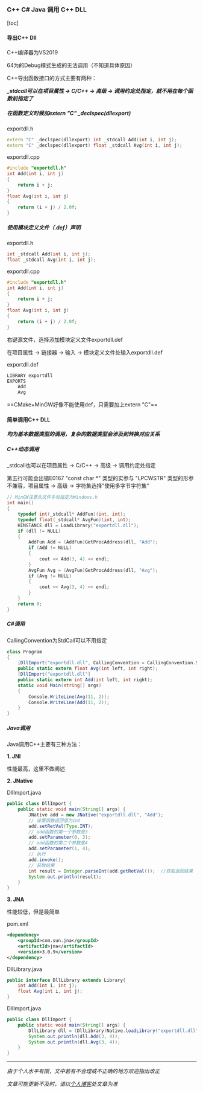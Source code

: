 ### C++ C# Java 调用 C++ DLL

[toc]

#### 导出C++ Dll

C++编译器为VS2019

64为的Debug模式生成的无法调用（不知道具体原因）

C++导出函数接口的方式主要有两种：

***_stdcall可以在项目属性 -> C/C++ -> 高级 -> 调用约定处指定，就不用在每个函数前指定了***

##### 在函数定义时候加extern "C" _declspec(dllexport)

exportdll.h

```cpp
extern "C" _declspec(dllexport) int _stdcall Add(int i, int j);
extern "C" _declspec(dllexport) float _stdcall Avg(int i, int j);
```

exportdll.cpp

```cpp
#include "exportdll.h"
int Add(int i, int j)
{
	return i + j;
}
float Avg(int i, int j)
{
	return (i + j) / 2.0f;
}
```

##### 使用模块定义文件（.def）声明

exportdll.h

```C++
int _stdcall Add(int i, int j);
float _stdcall Avg(int i, int j);
```

exportdll.cpp

```cpp
#include "exportdll.h"
int Add(int i, int j)
{
	return i + j;
}
float Avg(int i, int j)
{
	return (i + j) / 2.0f;
}
```

右键源文件，选择添加模块定义文件exportdll.def

在项目属性 -> 链接器 -> 输入 -> 模块定义文件处输入exportdll.def

exportdll.def

```def
LIBRARY	exportdll
EXPORTS
    Add
    Avg
```

 ==CMake+MinGW好像不能使用def，只需要加上extern "C"==

#### 简单调用C++ DLL

***均为基本数据类型的调用，复杂的数据类型会涉及到转换对应关系***

##### C++动态调用

_stdcall也可以在项目属性 -> C/C++ -> 高级 -> 调用约定处指定

第五行可能会出错E0167 "const char *" 类型的实参与 "LPCWSTR" 类型的形参不兼容，项目属性 -> 高级 -> 字符集选择"使用多字节字符集”

```cpp
// MinGW注意头文件手动指定为Windows.h
int main()
{
	typedef int(_stdcall* AddFun)(int, int);
	typedef float(_stdcall* AvgFun)(int, int);
	HINSTANCE dll = LoadLibrary("exportdll.dll");
	if (dll != NULL) 
    {
		AddFun Add = (AddFun)GetProcAddress(dll, "Add");
		if (Add != NULL) 
        {
			cout << Add(3, 4) << endl;
		}
		AvgFun Avg = (AvgFun)GetProcAddress(dll, "Avg");
		if (Avg != NULL) 
        {
			cout << Avg(3, 4) << endl;
		}
	}
    return 0;
}
```

##### C#调用

 CallingConvention为StdCall可以不用指定

```csharp
class Program
{
    [DllImport("exportdll.dll", CallingConvention = CallingConvention.StdCall)]
    public static extern float Avg(int left, int right);
    [DllImport("exportdll.dll"]
    public static extern int Add(int left, int right);
    static void Main(string[] args)
    {
        Console.WriteLine(Avg(11, 2));
        Console.WriteLine(Add(11, 2));
    }
}
```

#####  Java调用

Java调用C++主要有三种方法：

**1. JNI**

性能最高，这里不做阐述

**2. JNative**

DllImport.java

```java
public class DllImport {
    public static void main(String[] args) {
        JNative add = new JNative("exportdll.dll", "Add");
        // 设置函数返回值为int
        add.setRetVal(Type.INT);
        // add函数的第一个参数是3
        add.setParameter(0, 3);
        // add函数的第二个参数是4
        add.setParameter(1, 4);  
        // 执行
        add.invoke();
        // 获取结果
        int result = Integer.parseInt(add.getRetVal());  //获取返回结果
        System.out.println(result);
    }
}
```

**3. JNA**

性能较低，但是最简单

pom.xml

```xml
<dependency>
    <groupId>com.sun.jna</groupId>
    <artifactId>jna</artifactId>
    <version>3.0.9</version>
</dependency>
```

DllLibrary.java

```java
public interface DllLibrary extends Library{
    int Add(int i, int j);
    float Avg(int i, int j);
}
```

DllImport.java

```java
public class DllImport {
    public static void main(String[] args) {
        DllLibrary dll = (DllLibrary)Native.loadLibrary("exportdll.dll", DllLibrary.class);
        System.out.println(dll.Add(3, 4));
        System.out.println(dll.Avg(3, 4));
    }
}
```






***
*由于个人水平有限，文中若有不合理或不正确的地方欢迎指出改正*

*文章可能更新不及时，请以[个人博客](https://zcteo.top/)处文章为准*

